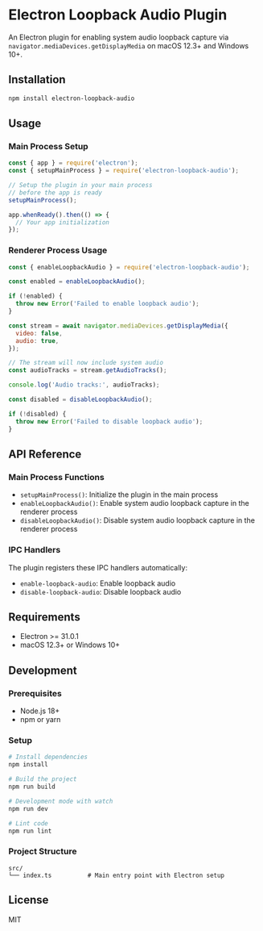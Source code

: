 # Electron Loopback Audio Plugin

An Electron plugin for enabling system audio loopback capture via `navigator.mediaDevices.getDisplayMedia` on macOS 12.3+ and Windows 10+.

## Installation

```bash
npm install electron-loopback-audio
```

## Usage

### Main Process Setup

```javascript
const { app } = require('electron');
const { setupMainProcess } = require('electron-loopback-audio');

// Setup the plugin in your main process
// before the app is ready
setupMainProcess();

app.whenReady().then(() => {
  // Your app initialization
});
```

### Renderer Process Usage

```javascript
const { enableLoopbackAudio } = require('electron-loopback-audio');

const enabled = enableLoopbackAudio();

if (!enabled) {
  throw new Error('Failed to enable loopback audio');
}

const stream = await navigator.mediaDevices.getDisplayMedia({
  video: false,
  audio: true,
});

// The stream will now include system audio
const audioTracks = stream.getAudioTracks();

console.log('Audio tracks:', audioTracks);

const disabled = disableLoopbackAudio();

if (!disabled) {
  throw new Error('Failed to disable loopback audio');
}
```

## API Reference

### Main Process Functions

- `setupMainProcess()`: Initialize the plugin in the main process
- `enableLoopbackAudio()`: Enable system audio loopback capture in the renderer process
- `disableLoopbackAudio()`: Disable system audio loopback capture in the renderer process

### IPC Handlers

The plugin registers these IPC handlers automatically:

- `enable-loopback-audio`: Enable loopback audio
- `disable-loopback-audio`: Disable loopback audio

## Requirements

- Electron >= 31.0.1
- macOS 12.3+ or Windows 10+

## Development

### Prerequisites

- Node.js 18+
- npm or yarn

### Setup

```bash
# Install dependencies
npm install

# Build the project
npm run build

# Development mode with watch
npm run dev

# Lint code
npm run lint
```

### Project Structure

```
src/
└── index.ts          # Main entry point with Electron setup
```

## License

MIT 